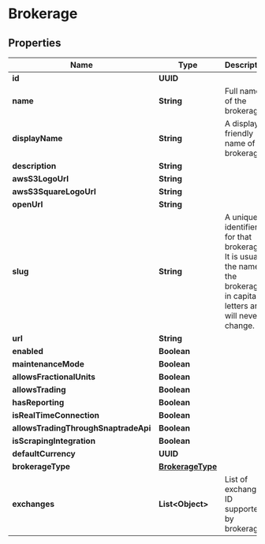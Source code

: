 

# Brokerage


## Properties

| Name | Type | Description | Notes |
|------------ | ------------- | ------------- | -------------|
|**id** | **UUID** |  |  [optional] |
|**name** | **String** | Full name of the brokerage. |  [optional] |
|**displayName** | **String** | A display-friendly name of the brokerage. |  [optional] |
|**description** | **String** |  |  [optional] |
|**awsS3LogoUrl** | **String** |  |  [optional] |
|**awsS3SquareLogoUrl** | **String** |  |  [optional] |
|**openUrl** | **String** |  |  [optional] |
|**slug** | **String** | A unique identifier for that brokerage. It is usually the name of the brokerage in capital letters and will never change. |  [optional] |
|**url** | **String** |  |  [optional] |
|**enabled** | **Boolean** |  |  [optional] |
|**maintenanceMode** | **Boolean** |  |  [optional] |
|**allowsFractionalUnits** | **Boolean** |  |  [optional] |
|**allowsTrading** | **Boolean** |  |  [optional] |
|**hasReporting** | **Boolean** |  |  [optional] |
|**isRealTimeConnection** | **Boolean** |  |  [optional] |
|**allowsTradingThroughSnaptradeApi** | **Boolean** |  |  [optional] |
|**isScrapingIntegration** | **Boolean** |  |  [optional] |
|**defaultCurrency** | **UUID** |  |  [optional] |
|**brokerageType** | [**BrokerageType**](BrokerageType.md) |  |  [optional] |
|**exchanges** | **List&lt;Object&gt;** | List of exchange ID supported by brokerage |  [optional] |



